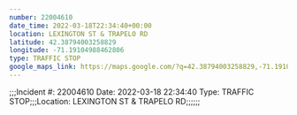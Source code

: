 ```yaml
---
number: 22004610
date_time: 2022-03-18T22:34:40+00:00
location: LEXINGTON ST & TRAPELO RD
latitude: 42.38794003258829
longitude: -71.19104988462806
type: TRAFFIC STOP
google_maps_link: https://maps.google.com/?q=42.38794003258829,-71.19104988462806
---
```


;;;Incident #: 22004610  Date: 2022-03-18 22:34:40   Type: TRAFFIC STOP;;;Location: LEXINGTON ST & TRAPELO RD;;;;;;
